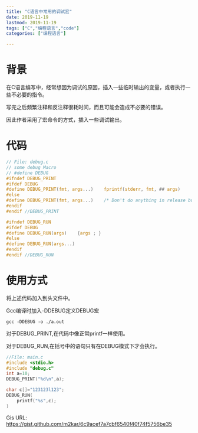 ```yaml
---
title: "C语言中常用的调试宏"
date: 2019-11-19
lastmod: 2019-11-19
tags: ["C","编程语言","code"]
categories: ["编程语言"]

---
```

# 背景
在C语言编写中，经常想因为调试的原因，插入一些临时输出的变量，或者执行一些不必要的指令。

写完之后频繁注释和反注释很耗时间，而且可能会造成不必要的错误。

因此作者采用了宏命令的方式，插入一些调试输出。

# 代码

```c
// File: debug.c
// some debug Macro
// #define DEBUG
#ifndef DEBUG_PRINT
#ifdef DEBUG
#define DEBUG_PRINT(fmt, args...)    fprintf(stderr, fmt, ## args)
#else
#define DEBUG_PRINT(fmt, args...)    /* Don't do anything in release builds */
#endif
#endif //DEBUG_PRINT

#ifndef DEBUG_RUN
#ifdef DEBUG
#define DEBUG_RUN(args)    {args ; }
#else
#define DEBUG_RUN(args...) 
#endif
#endif //DEBUG_RUN
```

# 使用方式

将上述代码加入到头文件中。

Gcc编译时加入-DDEBUG定义DEBUG宏
```shell
gcc -DDEBUG -o ./a.out 

```

对于DEBUG_PRINT,在代码中像正常printf一样使用。

对于DEBUG_RUN,在括号中的语句只有在DEBUG模式下才会执行。

```c
//File: main.c
#include <stdio.h>
#include "debug.c"
int a=10;
DEBUG_PRINT("%d\n",a);

char c[]="123123l123";
DEBUG_RUN(
	printf("%s",c);
)

```

Gis URL: https://gist.github.com/m2kar/6c9acef7a7cbf6540f40f74f5756be35
